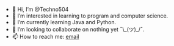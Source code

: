 - 👋 Hi, I’m @Techno504
- 👀 I’m interested in learning to program and computer science.
- 🌱 I’m currently learning Java and Python.
- 💞️ I’m looking to collaborate on nothing yet ¯\\\_(ツ)\_/¯.
- 📫 How to reach me: [email](kishankumaran03@gmail.com)

<!---
Techno504/Techno504 is a ✨ special ✨ repository because its `README.md` (this file) appears on your GitHub profile.
You can click the Preview link to take a look at your changes.
--->
